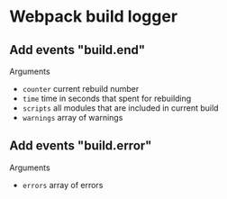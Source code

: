 # Webpack build logger


## Add events "build.end"

Arguments
  - `counter` current rebuild number
  - `time` time in seconds that spent for rebuilding
  - `scripts` all modules that are included in current build
  - `warnings` array of warnings


## Add events "build.error"

Arguments
  - `errors` array of errors
